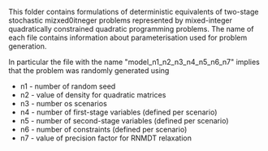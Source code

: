 This folder contains formulations of deterministic equivalents of two-stage stochastic mizxed0itneger problems represented by mixed-integer quadratically constrained quadratic programming problems. The name of each file contains information about parameterisation used for problem generation. 

In particular the file with the name "model_n1_n2_n3_n4_n5_n6_n7" implies that the problem was randomly generated using 
* n1 - number of random seed 
* n2 - value of density for quadratic matrices 
* n3 - number os scenarios 
* n4 - number of first-stage variables (defined per scenario) 
* n5 - number of second-stage variables (defined per scenario) 
* n6 - number of constraints (defined per scenario)
* n7 - value of precision factor for RNMDT relaxation